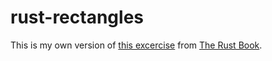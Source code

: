 # rust-rectangles

This is my own version of [this excercise](https://doc.rust-lang.org/book/ch05-02-example-structs.html)
from [The Rust Book](https://doc.rust-lang.org/book/).
